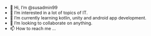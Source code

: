 - 👋 Hi, I’m @susadmin99
- 👀 I’m interested in a lot of topics of IT.
- 🌱 I’m currently learning kotlin, unity and android app development.
- 💞️ I’m looking to collaborate on anything.
- 📫 How to reach me ...

<!---
susadmin99/susadmin99 is a ✨ special ✨ repository because its `README.md` (this file) appears on your GitHub profile.
You can click the Preview link to take a look at your changes.
--->
